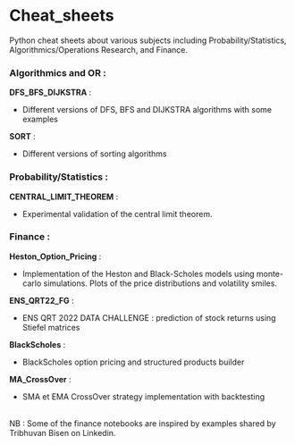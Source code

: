 # Cheat_sheets

Python cheat sheets about various subjects including Probability/Statistics, Algorithmics/Operations Research, and Finance. <br>


### Algorithmics and OR : 

**DFS_BFS_DIJKSTRA** : <br>
- Different versions of DFS, BFS and DIJKSTRA algorithms with some examples <br>

**SORT** : <br> 
- Different versions of sorting algorithms <br>

### Probability/Statistics : 

**CENTRAL_LIMIT_THEOREM** : <br>
- Experimental validation of the central limit theorem. <br>

### Finance : 

**Heston_Option_Pricing** : <br> 
- Implementation of the Heston and Black-Scholes models using monte-carlo simulations. Plots of the price distributions and volatility smiles. <br> 

**ENS_QRT22_FG** : <br>
- ENS QRT 2022 DATA CHALLENGE : prediction of stock returns using Stiefel matrices <br>

**BlackScholes** : <br> 
- BlackScholes option pricing and structured products builder <br>

**MA_CrossOver** :  <br>
- SMA et EMA CrossOver strategy implementation with backtesting <br>


<br> 
NB : Some of the finance notebooks are inspired by examples shared by Tribhuvan Bisen on Linkedin.


